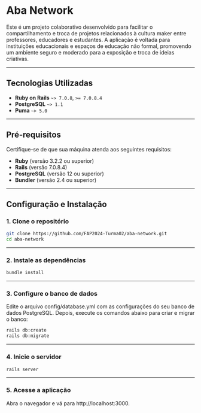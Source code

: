 # Aba Network

Este é um projeto colaborativo desenvolvido para facilitar o compartilhamento e troca de projetos relacionados à cultura maker entre professores, educadores e estudantes. A aplicação é voltada para instituições educacionais e espaços de educação não formal, promovendo um ambiente seguro e moderado para a exposição e troca de ideias criativas.

---

## Tecnologias Utilizadas

- **Ruby on Rails** `~> 7.0.8`, `>= 7.0.8.4`
- **PostgreSQL** `~> 1.1`
- **Puma** `~> 5.0`

---

## Pré-requisitos

Certifique-se de que sua máquina atenda aos seguintes requisitos:
- **Ruby** (versão 3.2.2 ou superior)
- **Rails** (versão 7.0.8.4)
- **PostgreSQL** (versão 12 ou superior)
- **Bundler** (versão 2.4 ou superior)

---

## Configuração e Instalação

### 1. Clone o repositório
```bash
git clone https://github.com/FAP2024-Turma02/aba-network.git
cd aba-network
```
---
### 2. Instale as dependências
```bash
bundle install
```
---
### 3. Configure o banco de dados
Edite o arquivo config/database.yml com as configurações do seu banco de dados PostgreSQL.
Depois, execute os comandos abaixo para criar e migrar o banco:
```bash
rails db:create
rails db:migrate
```
---
### 4. Inicie o servidor

```bash
rails server

```
---
### 5. Acesse a aplicação
Abra o navegador e vá para http://localhost:3000.

